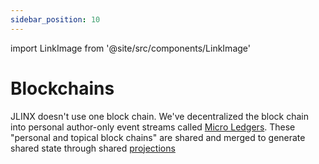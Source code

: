 ```yaml
---
sidebar_position: 10
---
```


import LinkImage from '@site/src/components/LinkImage'

# Blockchains


JLINX doesn't use one block chain. We've decentralized the block chain into personal author-only event streams called [Micro Ledgers](/docs/micro-ledgers). These "personal and topical block chains" are shared and merged to generate shared state through shared [projections](/docs/building-with-ledgers/projections)
